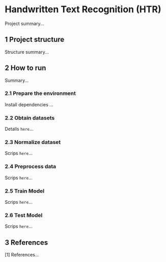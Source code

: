 # Handwritten Text Recognition (HTR)

Project summary...

## 1 Project structure

Structure summary...

## 2 How to run

Summary...

### 2.1 Prepare the environment

Install dependencies ...

### 2.2 Obtain datasets

Details `here`...

### 2.3 Normalize dataset

Scrips `here`...

### 2.4 Preprocess data

Scrips `here`...

### 2.5 Train Model

Scrips `here`...

### 2.6 Test Model

Scrips `here`...

## 3 References

[1] References...
